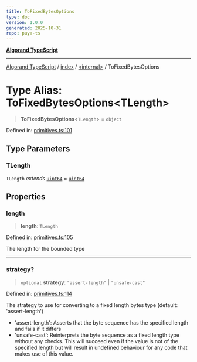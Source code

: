 ```yaml
---
title: ToFixedBytesOptions
type: doc
version: 1.0.0
generated: 2025-10-31
repo: puya-ts
---
```

[**Algorand TypeScript**](../../../README.md)

***

[Algorand TypeScript](../../../modules.md) / [index](../../README.md) / [\<internal\>](../README.md) / ToFixedBytesOptions

# Type Alias: ToFixedBytesOptions\<TLength\>

> **ToFixedBytesOptions**\<`TLength`\> = `object`

Defined in: [primitives.ts:101](https://github.com/algorandfoundation/puya-ts/blob/main/packages/algo-ts/src/primitives.ts#L101)

## Type Parameters

### TLength

`TLength` *extends* [`uint64`](../../type-aliases/uint64.md) = [`uint64`](../../type-aliases/uint64.md)

## Properties

### length

> **length**: `TLength`

Defined in: [primitives.ts:105](https://github.com/algorandfoundation/puya-ts/blob/main/packages/algo-ts/src/primitives.ts#L105)

The length for the bounded type

***

### strategy?

> `optional` **strategy**: `"assert-length"` \| `"unsafe-cast"`

Defined in: [primitives.ts:114](https://github.com/algorandfoundation/puya-ts/blob/main/packages/algo-ts/src/primitives.ts#L114)

The strategy to use for converting to a fixed length bytes type (default: 'assert-length')

- 'assert-length': Asserts that the byte sequence has the specified length and fails if it differs
- 'unsafe-cast': Reinterprets the byte sequence as a fixed length type without any checks. This will succeed even if the value
             is not of the specified length but will result in undefined behaviour for any code that makes use of this value.
